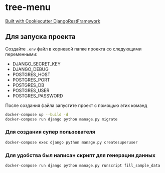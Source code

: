 # tree-menu

[Built with Cookiecutter DjangoRestFramework](https://github.com/PC-Nazarka/cookiecutter-django-rest-framework/)

## Для запуска проекта

Создайте ```.env``` файл в корневой папке проекта со следующими переменными:
- DJANGO_SECRET_KEY
- DJANGO_DEBUG
- POSTGRES_HOST
- POSTGRES_PORT
- POSTGRES_DB
- POSTGRES_USER
- POSTGRES_PASSWORD

После создания файла запустите проект с помощью этих команд

```bash
docker-compose up --build -d
docker-compose run django python manage.py migrate
```

### Для создания супер пользователя

```bash
docker-compose exec django python manage.py createsuperuser
```

### Для удобства был написан скрипт для генерации данных

```bash
docker-compose run django python manage.py runscript fill_sample_data
```
